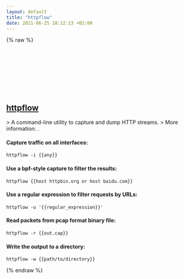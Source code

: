 ```yaml
---
layout: default
title: "httpflow"
date: 2021-06-25 18:12:13 +02:00
---
```

{% raw %}
<h2 id="httpflow">
  <a href="/en/common/httpflow.html">httpflow</a> <a href="#httpflow"><svg class="icon">
    <use href="/assets/images/unicode_sprite.svg#link" />
  </svg></a>
</h2>
> A command-line utility to capture and dump HTTP streams.
> More information: <https://github.com/six-ddc/httpflow>.

#### Capture traffic on all interfaces:
```shell
httpflow -i {{any}}
```
#### Use a bpf-style capture to filter the results:
```shell
httpflow {{host httpbin.org or host baidu.com}}
```
#### Use a regular expression to filter requests by URLs:
```shell
httpflow -u '{{regular_expression}}'
```
#### Read packets from pcap format binary file:
```shell
httpflow -r {{out.cap}}
```
#### Write the output to a directory:
```shell
httpflow -w {{path/to/directory}}
```
{% endraw %}